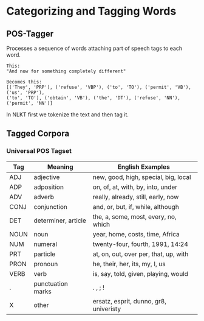 # Categorizing and Tagging Words
## POS-Tagger
Processes a sequence of words attaching part of speech tags to each word.
    
    This:
    "And now for something completely different"
    
    Becomes this:
    [('They', 'PRP'), ('refuse', 'VBP'), ('to', 'TO'), ('permit', 'VB'), ('us', 'PRP'),
    ('to', 'TO'), ('obtain', 'VB'), ('the', 'DT'), ('refuse', 'NN'), ('permit', 'NN')]
    
In NLKT first we tokenize the text and then tag it.

## Tagged Corpora
### Universal POS Tagset

| Tag  | Meaning             | English Examples                       |
| ---- | ------------------- | -------------------------------------- |
| ADJ  | adjective           | new, good, high, special, big, local   |
| ADP  | adposition          | on, of, at, with, by, into, under      |
| ADV  | adverb              | really, already, still, early, now     |
| CONJ | conjunction         | and, or, but, if, while, although      |
| DET  | determiner, article | the, a, some, most, every, no, which   |
| NOUN | noun                | year, home, costs, time, Africa        |
| NUM  | numeral             | twenty-four, fourth, 1991, 14:24       |
| PRT  | particle            | at, on, out, over per, that, up, with  |
| PRON | pronoun             | he, their, her, its, my, I, us         |
| VERB | verb                | is, say, told, given, playing, would   |
| .    | punctuation marks   | . , ; !                                |
| X    | other               | ersatz, esprit, dunno, gr8, univeristy |


